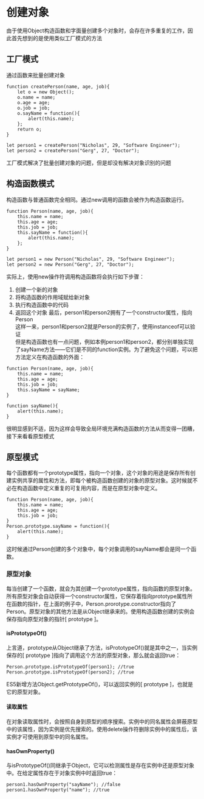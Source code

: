 # 创建对象
由于使用Object构造函数和字面量创建多个对象时，会存在许多重复的工作，因此首先想到的是使用类似工厂模式的方法
## 工厂模式
通过函数来批量创建对象
```
function createPerson(name, age, job){
    let o = new Object();
    o.name = name;
    o.age = age;
    o.job = job;
    o.sayName = function(){
        alert(this.name);
    };
    return o;
}

let person1 = createPerson("Nicholas", 29, "Software Engineer");
let person2 = createPerson("Gerg", 27, "Doctor");
```
工厂模式解决了批量创建对象的问题，但是却没有解决对象识别的问题
## 构造函数模式
构造函数与普通函数完全相同。通过new调用的函数会被作为构造函数运行。
```
function Person(name, age, job){
    this.name = name;
    this.age = age;
    this.job = job;
    this.sayName = function(){
        alert(this.name);
    };
}

let person1 = new Person("Nicholas", 29, "Software Engineer");
let person2 = new Person("Gerg", 27, "Doctor");
```
实际上，使用new操作符调用构造函数将会执行如下步骤：
1. 创建一个新的对象
2. 将构造函数的作用域赋给新对象
3. 执行构造函数中的代码
4. 返回这个对象
最后，person1和person2拥有了一个constructor属性，指向Person  
这样一来，person1和person2就是Person的实例了，使用instanceof可以验证  
但是构造函数也有一点问题，例如本例person1和person2，都分别单独实现了sayName方法——它们是不同的function实例。为了避免这个问题，可以把方法定义在构造函数的外面：
```
function Person(name, age, job){
    this.name = name;
    this.age = age;
    this.job = job;
    this.sayName = sayName;
}

function sayName(){
    alert(this.name);
}
```
很明显感到不适，因为这样会导致全局环境充满构造函数的方法从而变得一团糟，接下来看看原型模式
## 原型模式
每个函数都有一个prototype属性，指向一个对象，这个对象的用途是保存所有创建实例共享的属性和方法，即每个被构造函数创建的对象的原型对象。这时候就不必在构造函数中定义重复的可复用内容，而是在原型对象中定义。
```
function Person(name, age, job){
    this.name = name;
    this.age = age;
    this.job = job;
}
Person.prototype.sayName = function(){
    alert(this.name);
}
```
这时候通过Person创建的多个对象中，每个对象调用的sayName都会是同一个函数。  
### 原型对象
每当创建了一个函数，就会为其创建一个prototype属性，指向函数的原型对象。所有原型对象会自动获得一个constructor属性，它保存着指向prototype属性所在函数的指针，在上面的例子中，Person.prorotype.constructor指向了Person。原型对象的其他方法是从Object继承来的。使用构造函数创建的实例会保存指向原型对象的指针[ prototype ]。
#### isPrototypeOf()
上言道，prototype从Object继承了方法，isPrototypeOf()就是其中之一，当实例保存的[ prototype ]指向了调用这个方法的原型对象，那么就会返回true：
```
Person.prototype.isPrototypeOf(person1); //true
Person.prototype.isPrototypeOf(person2); //true
```
ES5新增方法Object.getPrototypeOf()，可以返回实例的[ prototype ]，也就是它的原型对象。
#### 读取属性
在对象读取属性时，会按照自身到原型的顺序搜索。实例中的同名属性会屏蔽原型中的该属性，因为实例是优先搜索的。使用delete操作符删除实例中的属性后，该实例才可使用到原型中的同名属性。
#### hasOwnProperty()
与isPrototypeOf()同继承于Object，它可以检测属性是存在实例中还是原型对象中。在给定属性存在于对象实例中时返回true：
```
person1.hasOwnProperty("sayName"); //false
person1.hasOwnProperty("name"); //true
```